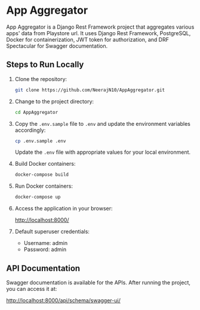 # App Aggregator

App Aggregator is a Django Rest Framework project that aggregates various apps' data from Playstore url. It uses Django Rest Framework, PostgreSQL, Docker for containerization, JWT token for authorization, and DRF Spectacular for Swagger documentation.

## Steps to Run Locally

1. Clone the repository:

    ```bash
    git clone https://github.com/NeerajN10/AppAggregator.git
    ```

2. Change to the project directory:

    ```bash
    cd AppAggregator
    ```

3. Copy the `.env.sample` file to `.env` and update the environment variables accordingly:

    ```bash
    cp .env.sample .env
    ```

    Update the `.env` file with appropriate values for your local environment.

4. Build Docker containers:

    ```bash
    docker-compose build
    ```

5. Run Docker containers:

    ```bash
    docker-compose up
    ```

6. Access the application in your browser:

    [http://localhost:8000/](http://localhost:8000/)

7. Default superuser credentials:

    - Username: admin
    - Password: admin

## API Documentation

Swagger documentation is available for the APIs. After running the project, you can access it at:

[http://localhost:8000/api/schema/swagger-ui/](http://localhost:8000/api/schema/swagger-ui/)
